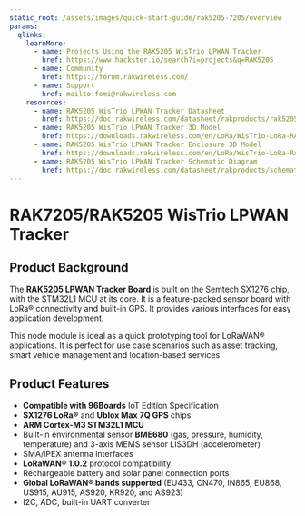 ```yaml
---
static_root: /assets/images/quick-start-guide/rak5205-7205/overview
params:
  qlinks:
    learnMore:
      - name: Projects Using the RAK5205 WisTrio LPWAN Tracker
        href: https://www.hackster.io/search?i=projects&q=RAK5205
      - name: Community
        href: https://forum.rakwireless.com/
      - name: Support
        href: mailto:fomi@rakwireless.com
    resources:
      - name: RAK5205 WisTrio LPWAN Tracker Datasheet
        href: https://doc.rakwireless.com/datasheet/rakproducts/rak5205-wistrio-lora-tracker-datasheet
      - name: RAK5205 WisTrio LPWAN Tracker 3D Model
        href: https://downloads.rakwireless.com/en/LoRa/WisTrio-LoRa-RAK5205/Hardware_Specification/RAK5205_3D_Model.stp
      - name: RAK5205 WisTrio LPWAN Tracker Enclosure 3D Model
        href: https://downloads.rakwireless.com/en/LoRa/WisTrio-LoRa-RAK5205/Hardware_Specification/RAK5205_Enclosure_3D_Model.stp
      - name: RAK5205 WisTrio LPWAN Tracker Schematic Diagram
        href: https://doc.rakwireless.com/datasheet/rakproducts/schematics---rak5205
---
```


# RAK7205/RAK5205 WisTrio LPWAN Tracker

<rk-img
  :src="`${$frontmatter.static_root}/exlexmejfxoowom4gmuf.jpg`"
  width="70%"
  figure-number="1"
  caption="RAK7205/RAK5205 WisTrio LPWAN Tracker Product View"
/>

## Product Background

The **RAK5205 LPWAN Tracker Board** is built on the Semtech SX1276 chip, with the STM32L1 MCU at its core. It is a feature-packed sensor board with LoRa® connectivity and built-in GPS. It provides various interfaces for easy application development.

This node module is ideal as a quick prototyping tool for LoRaWAN® applications. It is perfect for use case scenarios such as asset tracking, smart vehicle management and location-based services.

<rk-btn
  src="quick-start-guide.html"
  label="Set up Your RAK5205 RAK5205 WisTrio LPWAN Tracker"
/>

<rk-quick-links :params="$frontmatter.params.qlinks" />

## Product Features

- **Compatible with 96Boards** IoT Edition Specification
- **SX1276 LoRa®** and **Ublox Max 7Q GPS** chips
- **ARM Cortex-M3 STM32L1 MCU**
- Built-in environmental sensor **BME680** (gas, pressure, humidity, temperature) and 3-axis MEMS sensor LIS3DH (accelerometer)
- SMA/iPEX antenna interfaces
- **LoRaWAN® 1.0.2** protocol compatibility
- Rechargeable battery and solar panel connection ports
- **Global LoRaWAN® bands supported** (EU433, CN470, IN865, EU868, US915, AU915, AS920, KR920, and AS923)
- I2C, ADC, built-in UART converter
